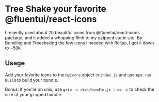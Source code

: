 # Tree Shake your favorite @fluentui/react-icons

I recently used about 20 beautiful icons from @fluentui/react-icons package, and
it added a whopping 8mb to my gzipped static site. By Bundling and Treeshaking
the few icons i needed with Rollup, I got it down to ~50k.

## Usage

Add your favorite icons to the `MyIcons` object in `index.js` and use `npm run
build` to build your bundle.

Bonus: if you're on unix, use `gzip -c dist/bundle.js | wc -c` to check the size of your gzipped bundle.
